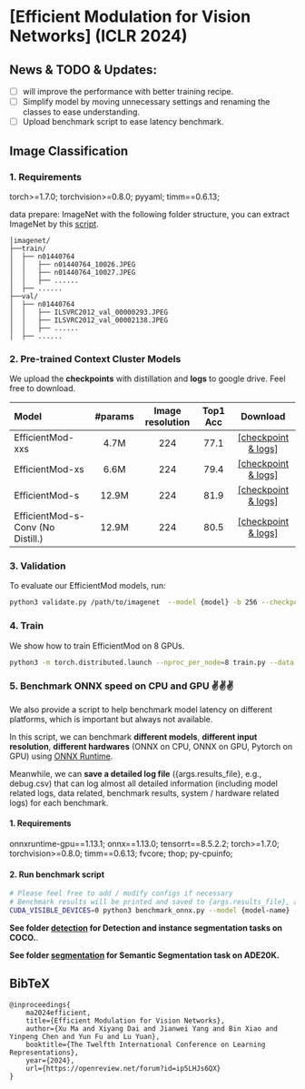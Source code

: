 # [Efficient Modulation for Vision Networks] (ICLR 2024)

## News & TODO & Updates:
-  [ ] will improve the performance with better training recipe.
-  [ ] Simplify model by moving unnecessary settings and renaming the classes to ease understanding.
-  [ ] Upload benchmark script to ease latency benchmark.

## Image Classification
### 1. Requirements

torch>=1.7.0; torchvision>=0.8.0; pyyaml; timm==0.6.13;  

data prepare: ImageNet with the following folder structure, you can extract ImageNet by this [script](https://gist.github.com/BIGBALLON/8a71d225eff18d88e469e6ea9b39cef4).

```
│imagenet/
├──train/
│  ├── n01440764
│  │   ├── n01440764_10026.JPEG
│  │   ├── n01440764_10027.JPEG
│  │   ├── ......
│  ├── ......
├──val/
│  ├── n01440764
│  │   ├── ILSVRC2012_val_00000293.JPEG
│  │   ├── ILSVRC2012_val_00002138.JPEG
│  │   ├── ......
│  ├── ......
```



### 2. Pre-trained Context Cluster Models
We upload the **checkpoints** with distillation and **logs** to google drive. Feel free to download.

| Model    |  #params | Image resolution | Top1 Acc|  Download | 
| :---     |   :---:    |  :---: |  :---:   |:---:  |
| EfficientMod-xxs  |   4.7M     |   224 |  77.1 |  [[checkpoint & logs]](https://drive.google.com/drive/folders/1c0dlnN7w1bHlAsKcJFhGVA2mIhoA6ZHz?usp=sharing) |
| EfficientMod-xs |   6.6M     |   224 |  79.4  | [[checkpoint & logs]](https://drive.google.com/drive/folders/1PPQFO891WfJRUiH58NlWOgHDEzDnwC0_?usp=share_link) |
| EfficientMod-s |   12.9M     |   224 |  81.9  | [[checkpoint & logs]](https://drive.google.com/drive/folders/1rJs8LcWmdTFmj-IJ0cmlVp_MxGfZFsFk?usp=share_link) |
| EfficientMod-s-Conv (No Distill.) |   12.9M     |   224 |  80.5  | [[checkpoint & logs]](https://drive.google.com/drive/folders/1EY637XRiDPL4AwrVGESJWsK-ZP2GhnaI?usp=share_link) |

### 3. Validation

To evaluate our EfficientMod models, run:

```bash
python3 validate.py /path/to/imagenet  --model {model} -b 256 --checkpoint {/path/to/checkpoint} 
```



### 4. Train
We show how to train EfficientMod on 8 GPUs.

```bash
python3 -m torch.distributed.launch --nproc_per_node=8 train.py --data {path-to-imagenet} --model {model} -b 256 --lr 4e-3 --amp --model-ema --distillation-type soft --distillation-tau 1 --auto-resume --exp_tag {experiment_tag}

```

### 5. Benchmark ONNX speed on CPU and GPU :v::v::v:
We also provide a script to help benchmark model latency on different platforms, which is important but always not available. 

In this script, we can benchmark **different models**, **different input resolution**, **different hardwares** (ONNX on CPU, ONNX on GPU, Pytorch on GPU) using [ONNX Runtime](https://github.com/microsoft/onnxruntime).

Meanwhile, we can **save a detailed log file** ({args.results_file}, e.g., debug.csv) that can log almost all detailed information (including model related logs, data related, benchmark results, system / hardware related logs) for each benchmark.

#### 1. Requirements

onnxruntime-gpu==1.13.1; onnx==1.13.0; tensorrt==8.5.2.2; torch>=1.7.0; torchvision>=0.8.0; timm==0.6.13; fvcore; thop; py-cpuinfo; 

#### 2. Run benchmark script
```bash
# Please feel free to add / modify configs if necessary
# Benchmark results will be printed and saved to {args.results_file}, appending to the last row. 
CUDA_VISIBLE_DEVICES=0 python3 benchmark_onnx.py --model {model-name} --input-size 3 244 244 --benchmark_cpu
```


**See folder [detection](detection/) for Detection and instance segmentation tasks on COCO.**.

**See folder [segmentation](segmentation/) for Semantic Segmentation task on ADE20K.**

## BibTeX

    @inproceedings{
        ma2024efficient,
        title={Efficient Modulation for Vision Networks},
        author={Xu Ma and Xiyang Dai and Jianwei Yang and Bin Xiao and Yinpeng Chen and Yun Fu and Lu Yuan},
        booktitle={The Twelfth International Conference on Learning Representations},
        year={2024},
        url={https://openreview.net/forum?id=ip5LHJs6QX}
    }
